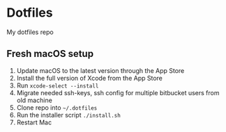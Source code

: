 # Dotfiles

My dotfiles repo

## Fresh macOS setup

1. Update macOS to the latest version through the App Store
2. Install the full version of Xcode from the App Store
3. Run `xcode-select --install`
4. Migrate needed ssh-keys, ssh config for multiple bitbucket users from old machine
5. Clone repo into `~/.dotfiles`
6. Run the installer script `./install.sh`
7. Restart Mac

